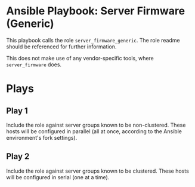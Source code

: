 # Ansible Playbook: Server Firmware (Generic)

This playbook calls the role `server_firmware_generic`. The role readme should be referenced for further information.

This does not make use of any vendor-specific tools, where `server_firmware` does.

# Plays

## Play 1

Include the role against server groups known to be non-clustered. These hosts will be configured in parallel (all at once, according to the Ansible environment's fork settings).

## Play 2

Include the role against server groups known to be clustered. These hosts will be configured in serial (one at a time).
